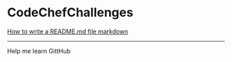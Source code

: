 # CodeChefChallenges

[How to write a README.md file markdown](https://medium.com/@saumya.ranjan/how-to-write-a-readme-md-file-markdown-file-20cb7cbcd6f)
***
Help me learn GittHub
           
